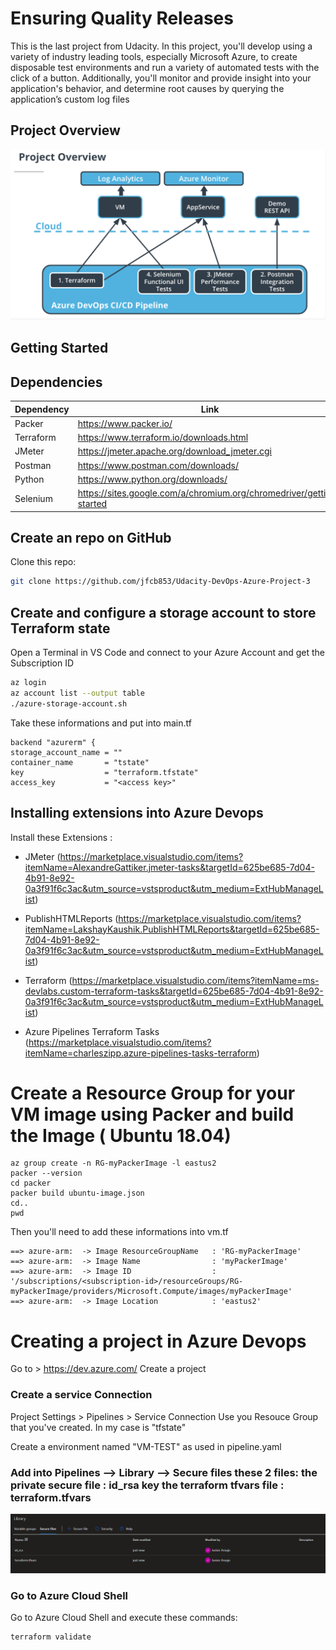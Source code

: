 # Ensuring Quality Releases

This is the last project from Udacity. In this project, you'll develop using a variety of industry leading tools, especially Microsoft Azure, to create disposable test environments and run a variety of automated tests with the click of a button. Additionally, you'll monitor and provide insight into your application's behavior, and determine root causes by querying the application’s custom log files

## Project Overview

![image](https://github.com/juniorcfaj/third-project/blob/main/src/overview.png)

## Getting Started

## Dependencies
| Dependency | Link |
| ------ | ------ |
| Packer | https://www.packer.io/ |
| Terraform | https://www.terraform.io/downloads.html |
| JMeter |  https://jmeter.apache.org/download_jmeter.cgi|
| Postman | https://www.postman.com/downloads/ |
| Python | https://www.python.org/downloads/ |
| Selenium | https://sites.google.com/a/chromium.org/chromedriver/getting-started |

## Create an repo on GitHub

Clone this repo:

```sh
git clone https://github.com/jfcb853/Udacity-DevOps-Azure-Project-3
```

## Create and configure a storage account to store Terraform state

Open a Terminal in VS Code and connect to your Azure Account and get the Subscription ID

```bash
az login 
az account list --output table
./azure-storage-account.sh
```

Take these informations and put into main.tf

```
backend "azurerm" {
storage_account_name = ""
container_name       = "tstate"
key                  = "terraform.tfstate"
access_key           = "<access key>"
```

## Installing extensions into Azure Devops

Install these Extensions :

* JMeter (https://marketplace.visualstudio.com/items?itemName=AlexandreGattiker.jmeter-tasks&targetId=625be685-7d04-4b91-8e92-0a3f91f6c3ac&utm_source=vstsproduct&utm_medium=ExtHubManageList)
  
* PublishHTMLReports (https://marketplace.visualstudio.com/items?itemName=LakshayKaushik.PublishHTMLReports&targetId=625be685-7d04-4b91-8e92-0a3f91f6c3ac&utm_source=vstsproduct&utm_medium=ExtHubManageList)

* Terraform (https://marketplace.visualstudio.com/items?itemName=ms-devlabs.custom-terraform-tasks&targetId=625be685-7d04-4b91-8e92-0a3f91f6c3ac&utm_source=vstsproduct&utm_medium=ExtHubManageList)

* Azure Pipelines Terraform Tasks (https://marketplace.visualstudio.com/items?itemName=charleszipp.azure-pipelines-tasks-terraform)

# Create a Resource Group for your VM image using Packer and build the Image ( Ubuntu 18.04)

```
az group create -n RG-myPackerImage -l eastus2
packer --version
cd packer
packer build ubuntu-image.json
cd..
pwd
```

Then you'll need to add these informations into vm.tf
```
==> azure-arm:  -> Image ResourceGroupName   : 'RG-myPackerImage'
==> azure-arm:  -> Image Name                : 'myPackerImage'
==> azure-arm:  -> Image ID                  : '/subscriptions/<subscription-id>/resourceGroups/RG-myPackerImage/providers/Microsoft.Compute/images/myPackerImage'
==> azure-arm:  -> Image Location            : 'eastus2'
```

# Creating a project in Azure Devops

Go to > https://dev.azure.com/
Create a project

### Create a service Connection

Project Settings > Pipelines > Service Connection
Use you Resouce Group that you've created. In my case is "tfstate"

Create a environment named "VM-TEST" as used in pipeline.yaml

### Add into Pipelines --> Library --> Secure files these 2 files: the private secure file : id_rsa key the terraform tfvars file : terraform.tfvars

![image](https://github.com/juniorcfaj/third-project/blob/main/src/pipelines.PNG)

### Go to Azure Cloud Shell

Go to Azure Cloud Shell and execute these commands:

```
terraform validate
```
